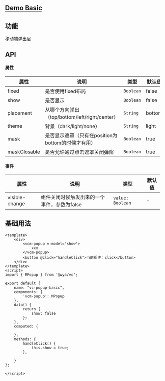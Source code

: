 ## [Demo Basic](https://wya-team.github.io/wya-vc/dist/popup/mobile-basic.html)
## 功能
移动端弹出层

## API

#### 属性

属性 | 说明 | 类型 | 默认值
---|---|---|---
fixed | 是否使用fixed布局 | `Boolean` | false
show | 是否显示 | `Boolean` | false
placement | 从哪个方向弹出（top/bottom/left/right/center） | `String` | bottom
theme | 背景（dark/light/none） | `String` | light
mask | 是否显示遮罩（只有在position为bottom的时候才有用） | `Boolean` | true
maskClosable | 是否允许通过点击遮罩关闭弹窗 | `Boolean` | true


#### 事件

属性 | 说明 | 类型 | 默认值
---|---|---|---
visible-change | 组件关闭时候触发出来的一个事件，参数为false | `value: Boolean` | -



## 基础用法

```vue
<template>
	<div>
		<vcm-popup v-model="show">
			xxx
		</vcm-popup>
		<button @click="handleClick">当前组件：click</button>
	</div>
</template>
<script>
import { MPopup } from '@wya/vc';

export default {
	name: "vc-popup-basic",
	components: {
		'vcm-popup': MPopup
	},
	data() {
		return {
			show: false
		};
	},
	computed: {

	},
	methods: {
		handleClick() {
			this.show = true;
		},
		
	}
};

</script>

```